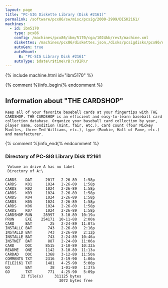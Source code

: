 ```yaml
---
layout: page
title: "PC-SIG Diskette Library (Disk #2161)"
permalink: /software/pcx86/sw/misc/pcsig/2000-2999/DISK2161/
machines:
  - id: ibm5170
    type: pcx86
    config: /machines/pcx86/ibm/5170/cga/1024kb/rev3/machine.xml
    diskettes: /machines/pcx86/diskettes.json,/disks/pcsigdisks/pcx86/diskettes.json
    autoGen: true
    autoMount:
      B: "PC-SIG Library Disk #2161"
    autoType: $date\r$time\rB:\rDIR\r
---
```


{% include machine.html id="ibm5170" %}

{% comment %}info_begin{% endcomment %}

## Information about "THE CARDSHOP"

    Keep all of your favorite baseball cards at your fingertips with THE
    CARDSHOP. THE CARDSHOP is an efficient and easy-to-learn baseball card
    collection database. Organize your baseball card collection by year,
    player name, condition (mint, fair, etc.), card count (four Mickey
    Mantles, three Ted Williams, etc.), type (Rookie, Hall of Fame, etc.)
    and manufacturer.
{% comment %}info_end{% endcomment %}


### Directory of PC-SIG Library Disk #2161

     Volume in drive A has no label
     Directory of A:\

    CARDS    DAT      2017   2-26-89   1:58p
    CARDS    K01      1024   2-26-89   1:58p
    CARDS    K02      1024   2-26-89   1:58p
    CARDS    K03      1024   2-26-89   1:58p
    CARDS    K04      1024   2-26-89   1:58p
    CARDS    K05      1024   2-26-89   1:58p
    CARDS    K06      1024   2-26-89   1:58p
    CARDS    K07      1024   2-26-89   1:58p
    CARDSHOP RUN     28997   3-10-89  10:19a
    PRUN     EXE    254171  10-11-88   2:00a
    CARD     BAT        25   2-24-89  11:07a
    INSTALLC BAT       743   2-26-89   2:16p
    INSTALLD BAT       743   2-26-89   2:12p
    INSTALLE BAT       743   2-24-89  10:46a
    INSTNET  BAT       887   2-24-89  11:06a
    CARD     DOC      8515   3-10-89  10:32a
    README   ONE      1142   3-10-89  11:13a
    CARDAD   DOC      1368   3-12-89  11:50a
    COMMENTS TXT      2316   2-19-90   1:00a
    FILE2161 TXT      1481   4-25-90   5:00p
    GO       BAT        38   1-01-80   1:37a
    GO       TXT       771   4-25-90   5:09p
           22 file(s)     311125 bytes
                            3072 bytes free
